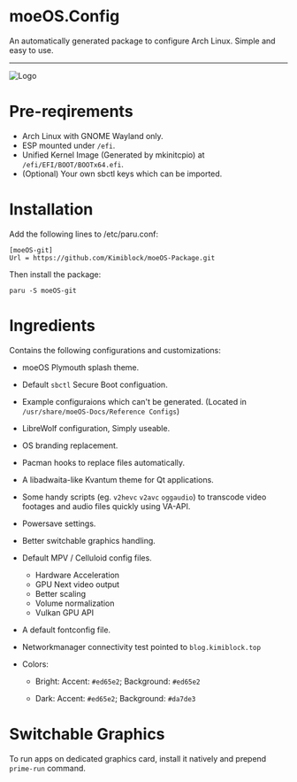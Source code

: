 # moeOS.Config

An automatically generated package to configure Arch Linux. Simple and easy to use.

---

![Logo](https://raw.githubusercontent.com/Kimiblock/moeOS.config/master/usr/share/icons/hicolor/scalable/apps/moeos.svg)

# Pre-reqirements
- Arch Linux with GNOME Wayland only.
- ESP mounted under `/efi`.
- Unified Kernel Image (Generated by mkinitcpio) at `/efi/EFI/BOOT/BOOTx64.efi`.
- (Optional) Your own sbctl keys which can be imported.

# Installation

Add the following lines to /etc/paru.conf:

```
[moeOS-git]
Url = https://github.com/Kimiblock/moeOS-Package.git
```

Then install the package:

```
paru -S moeOS-git
```

# Ingredients

Contains the following configurations and customizations:

- moeOS Plymouth splash theme.
- Default `sbctl` Secure Boot configuation.
- Example configuraions which can't be generated. (Located in `/usr/share/moeOS-Docs/Reference Configs`)
- LibreWolf configuration, Simply useable.
- OS branding replacement.
- Pacman hooks to replace files automatically.
- A libadwaita-like Kvantum theme for Qt applications.
- Some handy scripts (eg. `v2hevc` `v2avc` `oggaudio`) to transcode video footages and audio files quickly using VA-API.
- Powersave settings.
- Better switchable graphics handling.
- Default MPV / Celluloid config files.
    * Hardware Acceleration
    * GPU Next video output
    * Better scaling
    * Volume normalization
    * Vulkan GPU API

- A default fontconfig file.

- Networkmanager connectivity test pointed to `blog.kimiblock.top`

- Colors:
  
  - Bright: Accent: `#ed65e2`; Background: `#ed65e2`
  
  - Dark: Accent: `#ed65e2`; Background: `#da7de3`

# Switchable Graphics
To run apps on dedicated graphics card, install it natively and prepend `prime-run` command.
